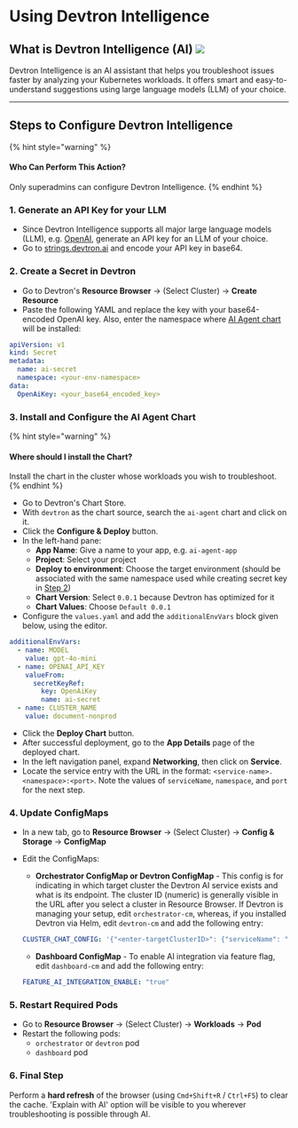 # Using Devtron Intelligence

## What is Devtron Intelligence (AI) [![](https://devtron-public-asset.s3.us-east-2.amazonaws.com/images/elements/EnterpriseTag.svg)](https://devtron.ai/pricing)

Devtron Intelligence is an AI assistant that helps you troubleshoot issues faster by analyzing your Kubernetes workloads. It offers smart and easy-to-understand suggestions using large language models (LLM) of your choice.

***

## Steps to Configure Devtron Intelligence

{% hint style="warning" %}
#### Who Can Perform This Action?

Only superadmins can configure Devtron Intelligence.
{% endhint %}

### 1. Generate an API Key for your LLM

* Since Devtron Intelligence supports all major large language models (LLM), e.g. [OpenAI](https://platform.openai.com/account/api-keys), generate an API key for an LLM of your choice.
* Go to [strings.devtron.ai](https://strings.devtron.ai/) and encode your API key in base64.

### 2. Create a Secret in Devtron

* Go to Devtron's **Resource Browser** → (Select Cluster) → **Create Resource**
* Paste the following YAML and replace the key with your base64-encoded OpenAI key. Also, enter the namespace where [AI Agent chart](broken-reference) will be installed:

```yaml
apiVersion: v1
kind: Secret
metadata:
  name: ai-secret
  namespace: <your-env-namespace>
data:
  OpenAiKey: <your_base64_encoded_key>
```

### 3. Install and Configure the AI Agent Chart

{% hint style="warning" %}
#### Where should I install the Chart?

Install the chart in the cluster whose workloads you wish to troubleshoot.
{% endhint %}

* Go to Devtron's Chart Store.
* With `devtron` as the chart source, search the `ai-agent` chart and click on it.
* Click the **Configure & Deploy** button.
* In the left-hand pane:
  * **App Name**: Give a name to your app, e.g. `ai-agent-app`
  * **Project**: Select your project
  * **Deploy to environment**: Choose the target environment (should be associated with the same namespace used while creating secret key in [Step 2](broken-reference))
  * **Chart Version**: Select `0.0.1` because Devtron has optimized for it
  * **Chart Values**: Choose `Default 0.0.1`
* Configure the `values.yaml` and add the `additionalEnvVars` block given below, using the editor.

```yaml
additionalEnvVars:
  - name: MODEL
    value: gpt-4o-mini
  - name: OPENAI_API_KEY
    valueFrom: 
      secretKeyRef:
        key: OpenAiKey
        name: ai-secret
  - name: CLUSTER_NAME
    value: document-nonprod
```

* Click the **Deploy Chart** button.
* After successful deployment, go to the **App Details** page of the deployed chart.
* In the left navigation panel, expand **Networking**, then click on **Service**.
* Locate the service entry with the URL in the format: `<service-name>.<namespace>:<port>`. Note the values of `serviceName`, `namespace`, and `port` for the next step.

### 4. Update ConfigMaps

* In a new tab, go to **Resource Browser** → (Select Cluster) → **Config & Storage** → **ConfigMap**
*   Edit the ConfigMaps:

    * **Orchestrator ConfigMap or Devtron ConfigMap** - This config is for indicating in which target cluster the Devtron AI service exists and what is its endpoint. The cluster ID (numeric) is generally visible in the URL after you select a cluster in Resource Browser. If Devtron is managing your setup, edit `orchestrator-cm`, whereas, if you installed Devtron via Helm, edit `devtron-cm` and add the following entry:

    ```yaml
    CLUSTER_CHAT_CONFIG: '{"<enter-targetClusterID>": {"serviceName": " ", "namespace": " ", "port": " "}}'
    ```

    * **Dashboard ConfigMap** - To enable AI integration via feature flag, edit `dashboard-cm` and add the following entry:

    ```yaml
    FEATURE_AI_INTEGRATION_ENABLE: "true"
    ```

### 5. Restart Required Pods

* Go to **Resource Browser** → (Select Cluster) → **Workloads** → **Pod**
* Restart the following pods:
  * `orchestrator` or `devtron` pod
  * `dashboard` pod

### 6. Final Step

Perform a **hard refresh** of the browser (using `Cmd+Shift+R` / `Ctrl+F5`) to clear the cache. 'Explain with AI' option will be visible to you wherever troubleshooting is possible through AI.

